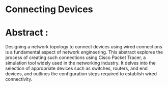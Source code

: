 # Connecting Devices

# Abstract : 
Designing a network topology to connect devices using wired connections is a fundamental aspect of network engineering. This abstract explores the process of creating such connections using Cisco Packet Tracer, a simulation tool widely used in the networking industry. It delves into the selection of appropriate devices such as switches, routers, and end devices, and outlines the configuration steps required to establish wired connectivity.



